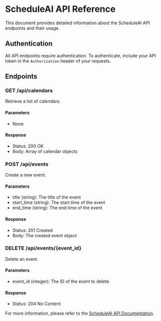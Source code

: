 # ScheduleAI API Reference

This document provides detailed information about the ScheduleAI API endpoints and their usage.

## Authentication

All API endpoints require authentication. To authenticate, include your API token in the `Authorization` header of your requests.

## Endpoints

### GET /api/calendars

Retrieve a list of calendars.

#### Parameters

- None

#### Response

- Status: 200 OK
- Body: Array of calendar objects

### POST /api/events

Create a new event.

#### Parameters

- title (string): The title of the event
- start_time (string): The start time of the event
- end_time (string): The end time of the event

#### Response

- Status: 201 Created
- Body: The created event object

### DELETE /api/events/{event_id}

Delete an event.

#### Parameters

- event_id (integer): The ID of the event to delete

#### Response

- Status: 204 No Content

For more information, please refer to the [ScheduleAI API Documentation](https://example.com/api-docs).